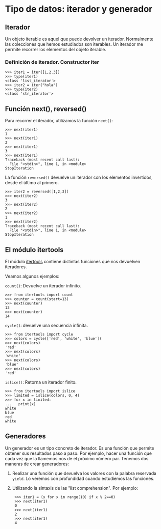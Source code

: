 # Tipo de datos: iterador y generador

## Iterador

Un objeto iterable es aquel que puede devolver un iterador. Normalmente las colecciones que hemos estudiados son iterables. Un iterador me permite recorrer los elementos del objeto iterable.

### Definición de iterador. Constructor iter

	>>> iter1 = iter([1,2,3])
	>>> type(iter1)
	<class 'list_iterator'>
	>>> iter2 = iter("hola")
	>>> type(iter2)
	<class 'str_iterator'>

## Función next(), reversed()

Para recorrer el iterador, utilizamos la función `next()`:

	>>> next(iter1)
	1
	>>> next(iter1)
	2
	>>> next(iter1)
	3
	>>> next(iter1)
	Traceback (most recent call last):
	  File "<stdin>", line 1, in <module>
	StopIteration

La función `reversed()` devuelve un iterador con los elementos invertidos, desde el último al primero.

	>>> iter2 = reversed([1,2,3])
	>>> next(iter2)
	3
	>>> next(iter2)
	2
	>>> next(iter2)
	1
	>>> next(iter2)
	Traceback (most recent call last):
	  File "<stdin>", line 1, in <module>
	StopIteration	

## El módulo itertools

El módulo [itertools](https://docs.python.org/3.4/library/itertools.html) contiene distintas funciones que nos devuelven iteradores.

Veamos algunos ejemplos:

`count()`: Devuelve un iterador infinito.

	>>> from itertools import count
	>>> counter = count(start=13)
	>>> next(counter)
	13
	>>> next(counter)
	14

`cycle()`: devuelve una secuencia infinita.

	>>> from itertools import cycle
	>>> colors = cycle(['red', 'white', 'blue'])
	>>> next(colors)
	'red'
	>>> next(colors)
	'white'
	>>> next(colors)
	'blue'
	>>> next(colors)
	'red'

`islice()`: Retorna un iterador finito.

	>>> from itertools import islice
	>>> limited = islice(colors, 0, 4) 
	>>> for x in limited: 
	...   print(x) 
	white
	blue
	red
	white

## Generadores

Un generador es un tipo concreto de iterador. Es una función que permite obtener sus resultados paso a paso. Por ejemplo, hacer una función que cada vez que la llamemos nos de el próximo número par. Tenemos dos maneras de crear generadores:

1. Realizar una función que devuelva los valores con la palabra reservada `yield`. Lo veremos con profundidad cuando estudiemos las funciones.
2. Utilizando la sintaxis de las "list comprehension". Por ejemplo:

		>>> iter1 = (x for x in range(10) if x % 2==0)
		>>> next(iter1)
		0
		>>> next(iter1)
		2
		>>> next(iter1)
		4
